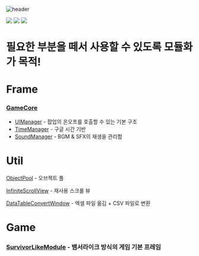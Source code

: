 ![header](https://capsule-render.vercel.app/api?type=Rect&color=auto&height=300&section=header&text=Base%20Module&fontSize=90)


<img src="https://img.shields.io/badge/unity-FFFFFF?style=for-the-badge&logo=unity&logoColor=black"/> <img src="https://img.shields.io/badge/C%23-239120?style=for-the-badge&logo=c-sharp&logoColor=white"/>  <img src="https://img.shields.io/badge/visual%20studio-%235C2D91.svg?&style=for-the-badge&logo=visual%20studio&logoColor=white" />

# 필요한 부분을 떼서 사용할 수 있도록 모듈화가 목적!

# Frame

### [GameCore](https://github.com/hbhdy/HSS_FrameWork/blob/master/DefaultFrameWork_HSS/Assets/Scripts/GameCore.cs)
- [UIManager](https://github.com/hbhdy/HSS_FrameWork/blob/master/DefaultFrameWork_HSS/Assets/Scripts/Manager/UIManager.cs) -  팝업의 온오프를 호출할 수 있는 기본 구조
- [TimeManager](https://github.com/hbhdy/HSS_FrameWork/blob/master/DefaultFrameWork_HSS/Assets/Scripts/Manager/TimeManager.cs) - 구글 시간 기반
- [SoundManager](https://github.com/hbhdy/HSS_FrameWork/blob/master/DefaultFrameWork_HSS/Assets/Scripts/Manager/SoundManager.cs) - BGM & SFX의 재생을 관리함


# Util
[ObjectPool](https://github.com/hbhdy/HSS_FrameWork/blob/master/DefaultFrameWork_HSS/Assets/Scripts/Utillity/ObjectPool.cs) - 오브젝트 풀

[InfiniteScrollView](https://github.com/hbhdy/HSS_FrameWork/blob/master/DefaultFrameWork_HSS/Assets/Scripts/Utillity/InfiniteScrollView.cs) - 재사용 스크롤 뷰 

[DataTableConvertWindow](https://github.com/hbhdy/HSS_FrameWork/blob/master/DefaultFrameWork_HSS/Assets/Scripts/Utillity/CSV/Editor/DataTableConvertWindow.cs) - 엑셀 파일 옮김 + CSV 파일로 변환 




# Game
### [SurvivorLikeModule](https://github.com/hbhdy/HSS_SurvivorLikeModule) - 뱀서라이크 방식의 게임 기본 프레임
